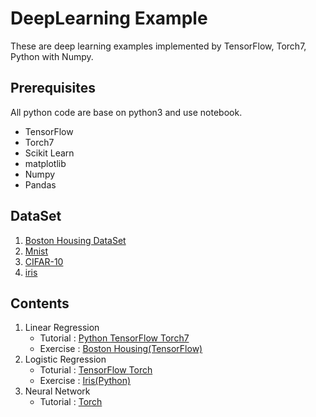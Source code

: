 # DeepLearning Example

These are deep learning examples implemented by TensorFlow, Torch7, Python with Numpy. 


## Prerequisites

All python code are base on python3 and use notebook. 

- TensorFlow
- Torch7
- Scikit Learn
- matplotlib
- Numpy
- Pandas

## DataSet

1. [Boston Housing DataSet](https://archive.ics.uci.edu/ml/datasets/Housing)
2. [Mnist](http://yann.lecun.com/exdb/mnist/)
3. [CIFAR-10](https://www.cs.toronto.edu/~kriz/cifar.html)
4. [iris](http://archive.ics.uci.edu/ml/datasets/Iris)

## Contents

1. Linear Regression
	- Tutorial : 
	[ Python ](https://github.com/DongjunLee/DeepLearning-Example/blob/master/1.Linear_Regression/Python.ipynb)
	[ TensorFlow ](https://github.com/DongjunLee/DeepLearning-Example/blob/master/1.Linear_Regression/TensorFlow.ipynb) 
	[ Torch7 ](https://github.com/DongjunLee/DeepLearning-Example/blob/master/1.Linear_Regression/Torch.ipynb)
	- Exercise : 
	[ Boston Housing(TensorFlow) ](https://github.com/DongjunLee/DeepLearning-Example/blob/master/1.Linear_Regression/Exercise-Boston_Housing_Problem(TensorFlow).ipynb)
2. Logistic Regression
	- Toturial : 
	[ TensorFlow ](https://github.com/DongjunLee/DeepLearning-Example/blob/master/2.Logistic_Regression/TensorFlow.ipynb) 
	[ Torch ](https://github.com/DongjunLee/DeepLearning-Example/blob/master/2.Logistic_Regression/Torch.ipynb) 
	- Exercise : 
	[ Iris(Python) ](https://github.com/DongjunLee/DeepLearning-Example/blob/master/2.Logistic_Regression/Iris(Python).ipynb) 
3. Neural Network
	- Tutorial :
	[ Torch ](https://github.com/DongjunLee/DeepLearning-Example/blob/master/3.Neural_Network/Torch.ipynb)
